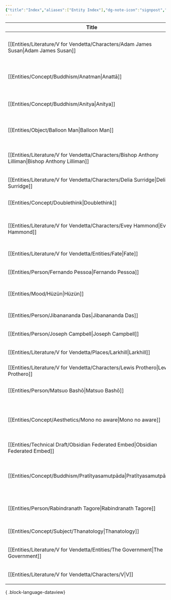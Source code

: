 ```yaml
---
{"title":"Index","aliases":["Entity Index"],"dg-note-icon":"signpost","dg-publish":true,"dg-pinned":true,"garden-index":true,"dg-hide-in-graph":true,"tags":["entities"],"updated":"2023-03-25T22:51:51","created":"2023-03-25T22:35:25","permalink":"/entities/entity-index/","hideInGraph":true,"pinned":true,"dgPassFrontmatter":true,"noteIcon":"signpost"}
---
```


| Title                                                                                                 | Aliases                                                           | Type            | Tags                                                             |
| ----------------------------------------------------------------------------------------------------- | ----------------------------------------------------------------- | --------------- | ---------------------------------------------------------------- |
| [[Entities/Literature/V for Vendetta/Characters/Adam James Susan\|Adam James Susan]]               | <ul><li>Adam James Susan</li><li>The Leader</li></ul>             | Character       | #VforVendetta                                                    |
| [[Entities/Concept/Buddhism/Anatman\|Anattā]]                                                      | <ul><li>anātman</li><li>Anattā</li></ul>                          | Concept         | #concept #concept/buddhism #concept/theology #concept/philosophy |
| [[Entities/Concept/Buddhism/Anitya\|Anitya]]                                                       | <ul><li>anitya</li><li>impermanence</li></ul>                     | Concept         | #concept #concept/buddhism #concept/theology #concept/philosophy |
| [[Entities/Object/Balloon Man\|Balloon Man]]                                                       | <ul><li>বেলুন মানুষ</li><li>বেলুন সৈন্য</li></ul>                 | Object          | #object #object/toy                                              |
| [[Entities/Literature/V for Vendetta/Characters/Bishop Anthony Lilliman\|Bishop Anthony Lilliman]] | <ul><li>Bishop Anthony Lilliman</li></ul>                         | Character       | #VforVendetta                                                    |
| [[Entities/Literature/V for Vendetta/Characters/Delia Surridge\|Delia Surridge]]                   | <ul><li>Delia Surridge</li></ul>                                  | Character       | #VforVendetta                                                    |
| [[Entities/Concept/Doublethink\|Doublethink]]                                                      | <ul><li>Doublethink</li></ul>                                     | Concept         | #concept #concept/psychology #concept/orwellian                  |
| [[Entities/Literature/V for Vendetta/Characters/Evey Hammond\|Evey Hammond]]                       | <ul><li>Evey</li><li>Evey Hammond</li></ul>                       | Character       | #VforVendetta #X                                                 |
| [[Entities/Literature/V for Vendetta/Entities/Fate\|Fate]]                                         | <ul><li>Fate</li></ul>                                            | Character       | #VforVendetta                                                    |
| [[Entities/Person/Fernando Pessoa\|Fernando Pessoa]]                                               | <ul><li>Pessoa</li></ul>                                          | Person          | #person #person/writer                                           |
| [[Entities/Mood/Hüzün\|Hüzün]]                                                                     | <ul><li>Hüzün</li><li>Huzun</li></ul>                             | Mood            |                                                                  |
| [[Entities/Person/Jibanananda Das\|Jibanananda Das]]                                               | <ul><li>জীবনানন্দ দাশ</li></ul>                                   | Person          | #person #person/writer                                           |
| [[Entities/Person/Joseph Campbell\|Joseph Campbell]]                                               | <ul><li>ক্যাম্পবেল</li></ul>                                      | Person          | #person #person/scholar                                          |
| [[Entities/Literature/V for Vendetta/Places/Larkhill\|Larkhill]]                                   | <ul><li>Larkhill</li></ul>                                        | Place           | #VforVendetta                                                    |
| [[Entities/Literature/V for Vendetta/Characters/Lewis Prothero\|Lewis Prothero]]                   | <ul><li>Lewis Prothero</li></ul>                                  | Character       | #VforVendetta                                                    |
| [[Entities/Person/Matsuo Bashō\|Matsuo Bashō]]                                                     | <ul><li>Matsuo Bashō</li></ul>                                    | Person          | #person #person/poet #person/writer                              |
| [[Entities/Concept/Aesthetics/Mono no aware\|Mono no aware]]                                       | <ul><li>pathos of things</li><li>mono no aware</li></ul>          | Concept         | #concept #concept/aesthetics #concept/literature #concept/art    |
| [[Entities/Technical Draft/Obsidian Federated Embed\|Obsidian Federated Embed]]                    | <ul><li>OFE</li></ul>                                             | Technical Draft | #technical-draft                                                 |
| [[Entities/Concept/Buddhism/Pratītyasamutpāda\|Pratītyasamutpāda]]                                 | <ul><li>dependant origination</li><li>dependant arising</li></ul> | Concept         | #concept #concept/buddhism #concept/theology #concept/philosophy |
| [[Entities/Person/Rabindranath Tagore\|Rabindranath Tagore]]                                       | <ul><li>রবীন্দ্রনাথ ঠাকুর</li></ul>                               | Person          | #person #person/polymath #person/activist #person/writer         |
| [[Entities/Concept/Subject/Thanatology\|Thanatology]]                                              | <ul><li>Thanatology</li></ul>                                     | Concept         | #subject                                                         |
| [[Entities/Literature/V for Vendetta/Entities/The Government\|The Government]]                     | <ul><li>The Government</li></ul>                                  | Organization    | #VforVendetta                                                    |
| [[Entities/Literature/V for Vendetta/Characters/V\|V]]                                             | <ul><li>V</li></ul>                                               | Character       | #VforVendetta                                                    |

{ .block-language-dataview}